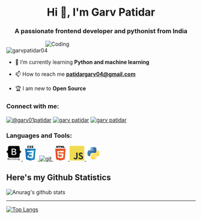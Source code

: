 <h1 align="center">Hi 👋, I'm Garv Patidar</h1>
<h3 align="center">A passionate frontend developer and pythonist from India</h3>
<img align="right" alt="Coding" width="400" src="https://cdn.dribbble.com/users/1162077/screenshots/3848914/programmer.gif">

<p align="left"> <img src="https://komarev.com/ghpvc/?username=garvpatidar04&label=Profile%20views&color=0e75b6&style=flat" alt="garvpatidar04" /> </p>

- 🌱 I’m currently learning **Python and machine learning**

- 📫 How to reach me **patidargarv04@gmail.com**

- 🏆 I am new to **Open Source**

<h3 align="left">Connect with me:</h3>
<p align="left">
<a href="https://twitter.com/@garv01patidar" target="blank"><img align="center" src="https://raw.githubusercontent.com/rahuldkjain/github-profile-readme-generator/master/src/images/icons/Social/twitter.svg" alt="@garv01patidar" height="30" width="40" /></a>
<a href="https://www.linkedin.com/in/garv-patidar-860ab522a" target="blank"><img align="center" src="https://raw.githubusercontent.com/rahuldkjain/github-profile-readme-generator/master/src/images/icons/Social/linked-in-alt.svg" alt="garv patidar" height="30" width="40" /></a>
<a href="https://t.me/patidar_garv_23" target="blank"><img align="center" src="https://img.icons8.com/3d-fluency/452/telegram.png" alt="garv patidar" height="30" width="40" /></a>
</p>

<h3 align="left">Languages and Tools:</h3>
<p align="left"> </a> <a href="https://getbootstrap.com" target="_blank" rel="noreferrer"> <img src="https://raw.githubusercontent.com/devicons/devicon/master/icons/bootstrap/bootstrap-plain-wordmark.svg" alt="bootstrap" width="40" height="40"/> </a> <a href="https://www.w3schools.com/css/" target="_blank" rel="noreferrer"> <img src="https://raw.githubusercontent.com/devicons/devicon/master/icons/css3/css3-original-wordmark.svg" alt="css3" width="40" height="40"/> </a> <a href="https://git-scm.com/" target="_blank" rel="noreferrer"> <img src="https://www.vectorlogo.zone/logos/git-scm/git-scm-icon.svg" alt="git" width="40" height="40"/> </a> <a href="https://www.w3.org/html/" target="_blank" rel="noreferrer"> <img src="https://raw.githubusercontent.com/devicons/devicon/master/icons/html5/html5-original-wordmark.svg" alt="html5" width="40" height="40"/> </a> <a href="https://developer.mozilla.org/en-US/docs/Web/JavaScript" target="_blank" rel="noreferrer"> <img src="https://raw.githubusercontent.com/devicons/devicon/master/icons/javascript/javascript-original.svg" alt="javascript" width="40" height="40"/> </a> <a href="https://www.python.org" target="_blank" rel="noreferrer"> <img src="https://raw.githubusercontent.com/devicons/devicon/master/icons/python/python-original.svg" alt="python" width="40" height="40"/> </a> </p>

## Here's my Github Statistics

![Anurag's github stats](https://github-readme-stats.vercel.app/api?username=garvpatidar04&show_icons=true&theme=radical)

----
[![Top Langs](https://github-readme-stats.vercel.app/api/top-langs/?username=garvpatidar04)](https://github.com/anuraghazra/github-readme-stats)
